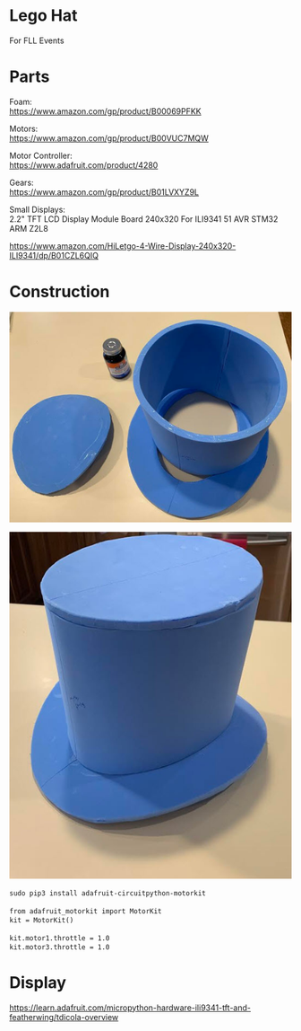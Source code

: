 # Lego Hat
For FLL Events

# Parts

Foam:<br>
https://www.amazon.com/gp/product/B00069PFKK

Motors:<br>
https://www.amazon.com/gp/product/B00VUC7MQW

Motor Controller:<br>
https://www.adafruit.com/product/4280

Gears:<br>
https://www.amazon.com/gp/product/B01LVXYZ9L

Small Displays:<br>
2.2" TFT LCD Display Module Board 240x320 For ILI9341 51 AVR STM32 ARM Z2L8

https://www.amazon.com/HiLetgo-4-Wire-Display-240x320-ILI9341/dp/B01CZL6QIQ

# Construction

![](art/hat-foam1.jpg)

![](art/hat-foam2.jpg)

```
sudo pip3 install adafruit-circuitpython-motorkit

from adafruit_motorkit import MotorKit
kit = MotorKit()

kit.motor1.throttle = 1.0
kit.motor3.throttle = 1.0

```

# Display

https://learn.adafruit.com/micropython-hardware-ili9341-tft-and-featherwing/tdicola-overview

